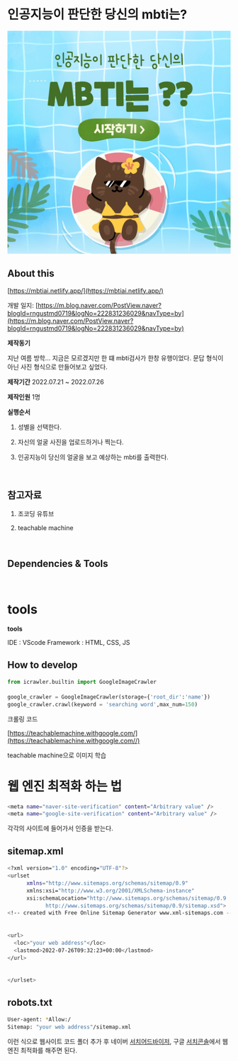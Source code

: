 # 인공지능이 판단한 당신의 mbti는?

<img src="./cover.png">


## About this

[https://mbtiai.netlify.app/](https://mbtiai.netlify.app/) 

개발 일지: [https://m.blog.naver.com/PostView.naver?blogId=rngustmd0719&logNo=222831236029&navType=by](https://m.blog.naver.com/PostView.naver?blogId=rngustmd0719&logNo=222831236029&navType=by) 

**제작동기**

지난 여름 방학... 지금은 모르겠지만 한 떄 mbti검사가 한창 유행이었다. 문답 형식이 아닌 사진 형식으로 만들어보고 싶었다.

**제작기간**
2022.07.21 ~ 2022.07.26

**제작인원**
1명

**실행순서**
1. 성별을 선택한다.

2. 자신의 얼굴 사진을 업로드하거나 찍는다.

3. 인공지능이 당신의 얼굴을 보고 예상하는 mbti를 출력한다.




	



<br />

## 참고자료

1. 조코딩 유튜브

2. teachable machine
<br>

## Dependencies & Tools 
<br>

# **tools**

**tools**

IDE : VScode
Framework : HTML, CSS, JS



## How to develop

```python
from icrawler.builtin import GoogleImageCrawler

google_crawler = GoogleImageCrawler(storage={'root_dir':'name'})
google_crawler.crawl(keyword = 'searching word',max_num=150)
```
크롤링 코드

[https://teachablemachine.withgoogle.com/](https://teachablemachine.withgoogle.com//) 

teachable machine으로 이미지 학습
<br>

# 웹 엔진 최적화 하는 법


```bash
<meta name="naver-site-verification" content="Arbitrary value" />
<meta name="google-site-verification" content="Arbitrary value" />
```
각각의 사이트에 들어가서 인증을 받는다.

<h2>sitemap.xml</h2>

```bash
<?xml version="1.0" encoding="UTF-8"?>
<urlset
      xmlns="http://www.sitemaps.org/schemas/sitemap/0.9"
      xmlns:xsi="http://www.w3.org/2001/XMLSchema-instance"
      xsi:schemaLocation="http://www.sitemaps.org/schemas/sitemap/0.9
            http://www.sitemaps.org/schemas/sitemap/0.9/sitemap.xsd">
<!-- created with Free Online Sitemap Generator www.xml-sitemaps.com -->


<url>
  <loc>"your web address"</loc>
  <lastmod>2022-07-26T09:32:23+00:00</lastmod>
</url>


</urlset>
```


<h2>robots.txt</h2>

```bash
User-agent: *Allow:/
Sitemap: "your web address"/sitemap.xml

```

이런 식으로 웹사이트 코드 폴더 추가 후 네이버 [서치어드바이저](https://searchadvisor.naver.com/),
구글 [서치콘솔](https://search.google.com/search-console/welcome)에서 웹 엔진 최적화를 해주면 된다.



